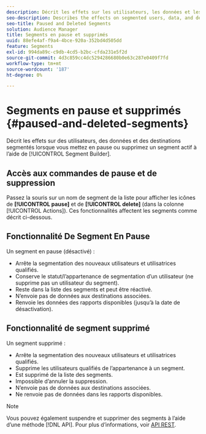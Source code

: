 ```yaml
---
description: Décrit les effets sur les utilisateurs, les données et les destinations segmentés lorsque vous suspendez ou supprimez un segment actif à l’aide du créateur de segments.
seo-description: Describes the effects on segmented users, data, and destinations when you pause or delete an active segment using Segment Builder.
seo-title: Paused and Deleted Segments
solution: Audience Manager
title: Segments en pause et supprimés
uuid: 88efe4af-f9a4-4bce-920a-352bd4d505dd
feature: Segments
exl-id: 994da89c-c9db-4cd5-b2bc-cfda231e5f2d
source-git-commit: 4d3c859cc4dc5294286680b0e63c287e0409f7fd
workflow-type: tm+mt
source-wordcount: '187'
ht-degree: 0%

---
```


# Segments en pause et supprimés {#paused-and-deleted-segments}

Décrit les effets sur des utilisateurs, des données et des destinations segmentés lorsque vous mettez en pause ou supprimez un segment actif à l’aide de [!UICONTROL Segment Builder].

## Accès aux commandes de pause et de suppression

Passez la souris sur un nom de segment de la liste pour afficher les icônes de **[!UICONTROL pause]** et de **[!UICONTROL delete]** (dans la colonne [!UICONTROL Actions]). Ces fonctionnalités affectent les segments comme décrit ci-dessous.

## Fonctionnalité De Segment En Pause

Un segment en pause (désactivé) :

* Arrête la segmentation des nouveaux utilisateurs et utilisatrices qualifiés.
* Conserve le statut/l’appartenance de segmentation d’un utilisateur (ne supprime pas un utilisateur du segment).
* Reste dans la liste des segments et peut être réactivé.
* N’envoie pas de données aux destinations associées.
* Renvoie les données des rapports disponibles (jusqu’à la date de désactivation).

## Fonctionnalité de segment supprimé

Un segment supprimé :

* Arrête la segmentation des nouveaux utilisateurs et utilisatrices qualifiés.
* Supprime les utilisateurs qualifiés de l’appartenance à un segment.
* Est supprimé de la liste des segments.
* Impossible d’annuler la suppression.
* N’envoie pas de données aux destinations associées.
* Ne renvoie pas de données dans les rapports disponibles.

>[!NOTE]
>
>Vous pouvez également suspendre et supprimer des segments à l’aide d’une méthode [!DNL API]. Pour plus d’informations, voir [API REST](../../api/rest-api-main/rest-api-main.md).
